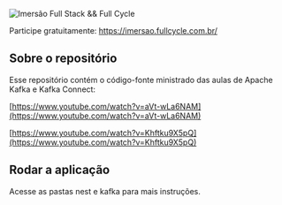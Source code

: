![Imersão Full Stack && Full Cycle](https://events-fullcycle.s3.amazonaws.com/events-fullcycle/static/site/img/grupo_4417.png)

Participe gratuitamente: https://imersao.fullcycle.com.br/

## Sobre o repositório
Esse repositório contém o código-fonte ministrado das aulas de Apache Kafka e Kafka Connect: 

[https://www.youtube.com/watch?v=aVt-wLa6NAM](https://www.youtube.com/watch?v=aVt-wLa6NAM)

[https://www.youtube.com/watch?v=Khftku9X5pQ](https://www.youtube.com/watch?v=Khftku9X5pQ)

## Rodar a aplicação

Acesse as pastas nest e kafka para mais instruções.
